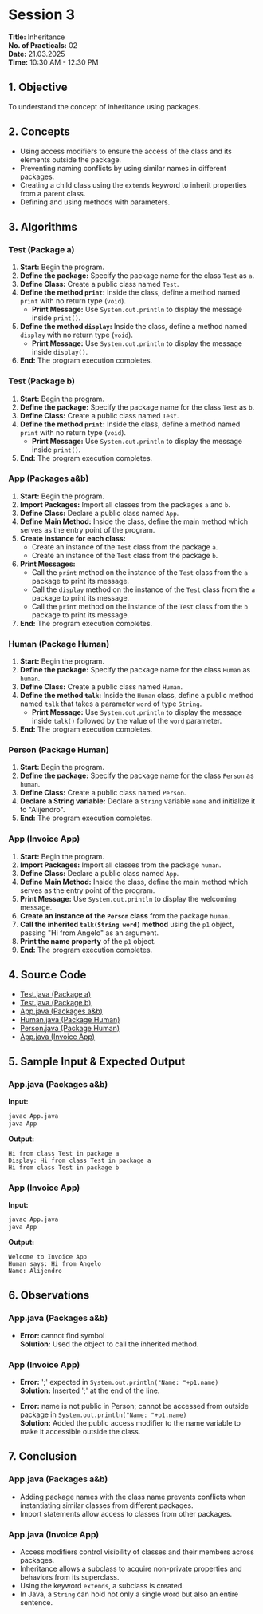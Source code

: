 # Session 3  

**Title:** Inheritance  
**No. of Practicals:** 02  
**Date:** 21.03.2025  
**Time:** 10:30 AM - 12:30 PM  

## 1. Objective
To understand the concept of inheritance using packages.

## 2. Concepts
- Using access modifiers to ensure the access of the class and its elements outside the package.
- Preventing naming conflicts by using similar names in different packages.
- Creating a child class using the `extends` keyword to inherit properties from a parent class.
- Defining and using methods with parameters.

## 3. Algorithms

### Test (Package a)
1. **Start:** Begin the program.
2. **Define the package:** Specify the package name for the class `Test` as `a`.
3. **Define Class:** Create a public class named `Test`.
4. **Define the method `print`:** Inside the class, define a method named `print` with no return type (`void`).
   - **Print Message:** Use `System.out.println` to display the message inside `print()`.
5. **Define the method `display`:** Inside the class, define a method named `display` with no return type (`void`).
   - **Print Message:** Use `System.out.println` to display the message inside `display()`.
6. **End:** The program execution completes.

### Test (Package b)
1. **Start:** Begin the program.
2. **Define the package:** Specify the package name for the class `Test` as `b`.
3. **Define Class:** Create a public class named `Test`.
4. **Define the method `print`:** Inside the class, define a method named `print` with no return type (`void`).
   - **Print Message:** Use `System.out.println` to display the message inside `print()`.
5. **End:** The program execution completes.

### App (Packages a&b)
1. **Start:** Begin the program.
2. **Import Packages:** Import all classes from the packages `a` and `b`.
3. **Define Class:** Declare a public class named `App`.
4. **Define Main Method:** Inside the class, define the main method which serves as the entry point of the program.
5. **Create instance for each class:**
   - Create an instance of the `Test` class from the package `a`.
   - Create an instance of the `Test` class from the package `b`.
6. **Print Messages:**
   - Call the `print` method on the instance of the `Test` class from the `a` package to print its message.
   - Call the `display` method on the instance of the `Test` class from the `a` package to print its message.
   - Call the `print` method on the instance of the `Test` class from the `b` package to print its message.
7. **End:** The program execution completes.

### Human (Package Human)
1. **Start:** Begin the program.
2. **Define the package:** Specify the package name for the class `Human` as `human`.
3. **Define Class:** Create a public class named `Human`.
4. **Define the method `talk`:** Inside the `Human` class, define a public method named `talk` that takes a parameter `word` of type `String`.
   - **Print Message:** Use `System.out.println` to display the message inside `talk()` followed by the value of the `word` parameter.
5. **End:** The program execution completes.

### Person (Package Human)
1. **Start:** Begin the program.
2. **Define the package:** Specify the package name for the class `Person` as `human`.
3. **Define Class:** Create a public class named `Person`.
4. **Declare a String variable:** Declare a `String` variable `name` and initialize it to "Alijendro".
5. **End:** The program execution completes.

### App (Invoice App)
1. **Start:** Begin the program.
2. **Import Packages:** Import all classes from the package `human`.
3. **Define Class:** Declare a public class named `App`.
4. **Define Main Method:** Inside the class, define the main method which serves as the entry point of the program.
5. **Print Message:** Use `System.out.println` to display the welcoming message.
6. **Create an instance of the `Person` class** from the package `human`.
7. **Call the inherited `talk(String word)` method** using the `p1` object, passing "Hi from Angelo" as an argument.
8. **Print the name property** of the `p1` object.
9. **End:** The program execution completes.

## 4. Source Code
- [Test.java (Package a)](https://github.com/choaticvoyager/Object-Oriented-Design-and-Programming---Java/tree/main/S3%20-%2021th%20of%20March%2C%202025/a/Test.java)
- [Test.java (Package b)](https://github.com/choaticvoyager/Object-Oriented-Design-and-Programming---Java/tree/main/S3%20-%2021th%20of%20March%2C%202025/blTest.java)
- [App.java (Packages a&b)](https://github.com/choaticvoyager/Object-Oriented-Design-and-Programming---Java/blob/main/S3%20-%2021th%20of%20March%2C%202025/App.java)
- [Human.java (Package Human)](https://github.com/choaticvoyager/Object-Oriented-Design-and-Programming---Java/blob/main/S3%20-%2021th%20of%20March%2C%202025/Invoice%20App/human/Human.java)  
- [Person.java (Package Human)](https://github.com/choaticvoyager/Object-Oriented-Design-and-Programming---Java/blob/main/S3%20-%2021th%20of%20March%2C%202025/Invoice%20App/human/Person.java) 
- [App.java (Invoice App)](https://github.com/choaticvoyager/Object-Oriented-Design-and-Programming---Java/blob/main/S3%20-%2021th%20of%20March%2C%202025/Invoice%20App/App.java) 

## 5. Sample Input & Expected Output

### App.java (Packages a&b)
**Input:**
```bash
javac App.java
java App
```
**Output:**
```
Hi from class Test in package a
Display: Hi from class Test in package a
Hi from class Test in package b
```

### App (Invoice App)
**Input:**
```bash
javac App.java
java App
```
**Output:**
```
Welcome to Invoice App
Human says: Hi from Angelo
Name: Alijendro
```

## 6. Observations

### App.java (Packages a&b)
- **Error:** cannot find symbol  
  **Solution:** Used the object to call the inherited method.

### App (Invoice App)
- **Error:** ';' expected in `System.out.println("Name: "+p1.name)`  
  **Solution:** Inserted ';' at the end of the line.

- **Error:** name is not public in Person; cannot be accessed from outside package in `System.out.println("Name: "+p1.name)`  
  **Solution:** Added the public access modifier to the name variable to make it accessible outside the class.

## 7. Conclusion

### App.java (Packages a&b)
- Adding package names with the class name prevents conflicts when instantiating similar classes from different packages.  
- Import statements allow access to classes from other packages.

### App.java (Invoice App)
- Access modifiers control visibility of classes and their members across packages.  
- Inheritance allows a subclass to acquire non-private properties and behaviors from its superclass.  
- Using the keyword `extends`, a subclass is created.  
- In Java, a `String` can hold not only a single word but also an entire sentence.

